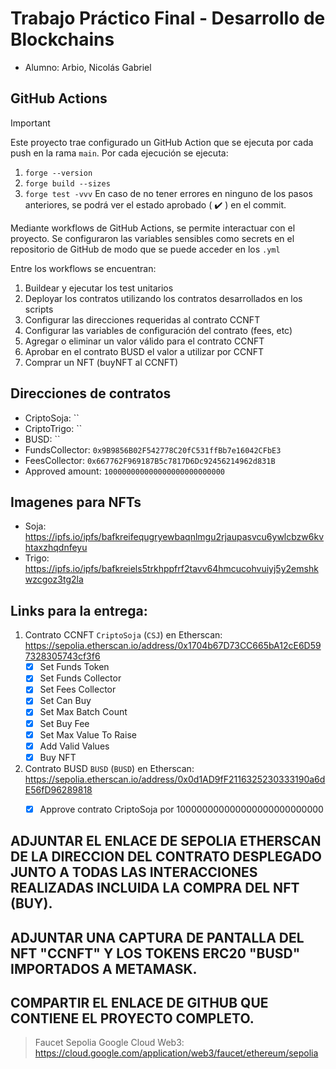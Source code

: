 # Trabajo Práctico Final - Desarrollo de Blockchains

* Alumno: Arbio, Nicolás Gabriel

## GitHub Actions
> [!IMPORTANT]  
> Este proyecto trae configurado un GitHub Action que se ejecuta por cada push en la rama `main`.
> Por cada ejecución se ejecuta:
> 1. `forge --version`
> 2. `forge build --sizes`
> 3. `forge test -vvv`
> En caso de no tener errores en ninguno de los pasos anteriores, se podrá ver el estado aprobado ( :heavy_check_mark: ) en el commit.

Mediante workflows de GitHub Actions, se permite interactuar con el proyecto. Se configuraron las variables sensibles como secrets en el repositorio de GitHub de modo que se puede acceder en los `.yml`

Entre los workflows se encuentran:
1. Buildear y ejecutar los test unitarios
2. Deployar los contratos utilizando los contratos desarrollados en los scripts
3. Configurar las direcciones requeridas al contrato CCNFT
4. Configurar las variables de configuración del contrato (fees, etc)
5. Agregar o eliminar un valor válido para el contrato CCNFT
6. Aprobar en el contrato BUSD el valor a utilizar por CCNFT
7. Comprar un NFT (buyNFT al CCNFT)

## Direcciones de contratos
- CriptoSoja: ``
- CriptoTrigo: ``
- BUSD: ``
- FundsCollector: `0x9B9856B02F542778C20fC531ffBb7e16042CFbE3`
- FeesCollector: `0x667762F969187B5c7817D6Dc92456214962d831B`
- Approved amount: `100000000000000000000000000`

## Imagenes para NFTs
- Soja: https://ipfs.io/ipfs/bafkreifequgryewbaqnlmgu2rjaupasvcu6ywlcbzw6kvhtaxzhqdnfeyu
- Trigo: https://ipfs.io/ipfs/bafkreiels5trkhppfrf2tavv64hmcucohvuiyj5y2emshkwzcgoz3tg2la

## Links para la entrega:
1. Contrato CCNFT `CriptoSoja` (`CSJ`) en Etherscan: https://sepolia.etherscan.io/address/0x1704b67D73CC665bA12cE6D597328305743cf3f6
    - [X] Set Funds Token
    - [X] Set Funds Collector
    - [X] Set Fees Collector
    - [X] Set Can Buy
    - [X] Set Max Batch Count
    - [X] Set Buy Fee
    - [X] Set Max Value To Raise
    - [X] Add Valid Values
    - [X] Buy NFT
2. Contrato BUSD `BUSD` (`BUSD`) en Etherscan: https://sepolia.etherscan.io/address/0x0d1AD9fF2116325230333190a6dE56fD96289818
    - [X] Approve contrato CriptoSoja por 100000000000000000000000000


## ADJUNTAR EL ENLACE DE SEPOLIA ETHERSCAN DE LA DIRECCION DEL CONTRATO DESPLEGADO JUNTO A TODAS LAS INTERACCIONES REALIZADAS INCLUIDA LA COMPRA DEL NFT (BUY).
## ADJUNTAR UNA CAPTURA DE PANTALLA DEL NFT "CCNFT" Y LOS TOKENS ERC20 "BUSD" IMPORTADOS A METAMASK. 
## COMPARTIR EL ENLACE DE GITHUB QUE CONTIENE EL PROYECTO COMPLETO.

> Faucet Sepolia Google Cloud Web3: https://cloud.google.com/application/web3/faucet/ethereum/sepolia